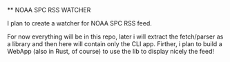 ** NOAA SPC RSS WATCHER

I plan to create a watcher for NOAA SPC RSS feed.

For now everything will be in this repo, later i will extract the fetch/parser as a library and then here will contain only the CLI app. Firther, i plan to build a WebApp (also in Rust, of course) to use the lib to display nicely the feed!
